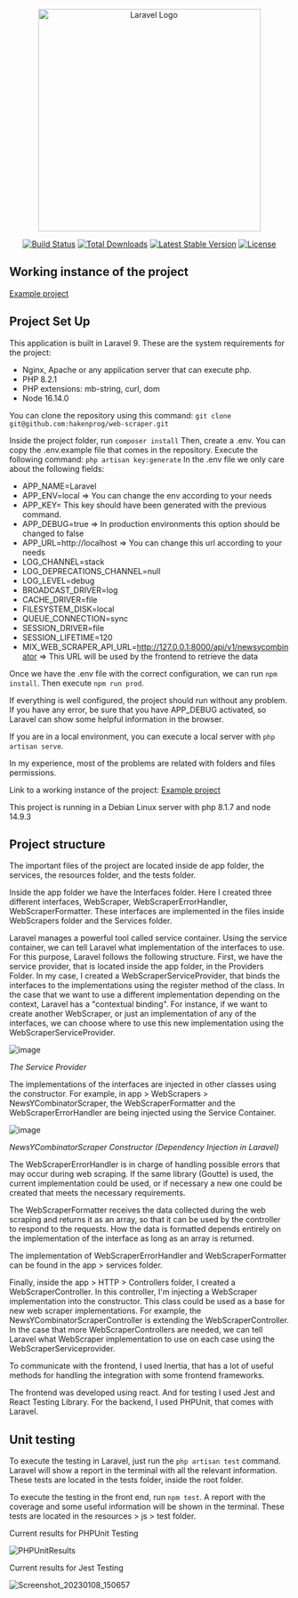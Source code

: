 <p align="center"><a href="https://laravel.com" target="_blank"><img src="https://raw.githubusercontent.com/laravel/art/master/logo-lockup/5%20SVG/2%20CMYK/1%20Full%20Color/laravel-logolockup-cmyk-red.svg" width="400" alt="Laravel Logo"></a></p>

<p align="center">
<a href="https://github.com/laravel/framework/actions"><img src="https://github.com/laravel/framework/workflows/tests/badge.svg" alt="Build Status"></a>
<a href="https://packagist.org/packages/laravel/framework"><img src="https://img.shields.io/packagist/dt/laravel/framework" alt="Total Downloads"></a>
<a href="https://packagist.org/packages/laravel/framework"><img src="https://img.shields.io/packagist/v/laravel/framework" alt="Latest Stable Version"></a>
<a href="https://packagist.org/packages/laravel/framework"><img src="https://img.shields.io/packagist/l/laravel/framework" alt="License"></a>
</p>


## Working instance of the project

[Example project](https://laravel.daikuroneko.com)

## Project Set Up

This application is built in Laravel 9. These are the system requirements for the project:

- Nginx, Apache or any application server that can execute php.
- PHP 8.2.1
- PHP extensions: mb-string, curl, dom
- Node 16.14.0

You can clone the repository using this command: `git clone git@github.com:hakenprog/web-scraper.git`

Inside the project folder, run `composer install`
Then, create a .env. You can copy the .env.example file that comes in the repository.
Execute the following command: `php artisan key:generate`
In the .env file we only care about the following fields:

- APP_NAME=Laravel
- APP_ENV=local => You can change the env according to your needs
- APP_KEY= This key should have been generated with the previous command.
- APP_DEBUG=true => In production environments this option should be changed to false
- APP_URL=http://localhost => You can change this url according to your needs
- LOG_CHANNEL=stack
- LOG_DEPRECATIONS_CHANNEL=null
- LOG_LEVEL=debug
- BROADCAST_DRIVER=log
- CACHE_DRIVER=file
- FILESYSTEM_DISK=local
- QUEUE_CONNECTION=sync
- SESSION_DRIVER=file
- SESSION_LIFETIME=120
- MIX_WEB_SCRAPER_API_URL=http://127.0.0.1:8000/api/v1/newsycombinator => This URL will be used by the frontend to retrieve the data

Once we have the .env file with the correct configuration, we can run `npm install`.
Then execute `npm run prod`.

If everything is well configured, the project should run without any problem. If you have any error, be sure that you have APP_DEBUG activated, so Laravel can show some helpful information in the browser.

If you are in a local environment, you can execute a local server with `php artisan serve`.

In my experience, most of the problems are related with folders and files permissions.

Link to a working instance of the project: [Example project](https://laravel.daikuroneko.com)

This project is running in a Debian Linux server with php 8.1.7 and node 14.9.3

## Project structure

The important files of the project are located inside de app folder, the services, the resources folder, and the tests folder.

Inside the app folder we have the Interfaces folder. Here I created three different interfaces, WebScraper, WebScraperErrorHandler, WebScraperFormatter. These interfaces are implemented in the files inside WebScrapers folder and the Services folder.

Laravel manages a powerful tool called service container. Using the service container, we can tell Laravel what implementation of the interfaces to use. For this purpose, Laravel follows the following structure. First, we have the service provider, that is located inside the app folder, in the Providers Folder. In my case, I created a WebScraperServiceProvider, that binds the interfaces to the implementations using the register method of the class. In the case that we want to use a different implementation depending on the context, Laravel has a "contextual binding". For instance, if we want to create another WebScraper, or just an implementation of any of the interfaces, we can choose where to use this new implementation using  the WebScraperServiceProvider.


![image](https://user-images.githubusercontent.com/44125633/211216883-be4647f2-2f0c-435e-aaca-bf92c6b0e4e3.png)

*The Service Provider*

The implementations of the interfaces are injected in other classes using the constructor. For example, in app > WebScrapers  > NewsYCombinatorScraper, the WebScraperFormatter and the WebScraperErrorHandler are being injected using the Service Container.

![image](https://user-images.githubusercontent.com/44125633/211216954-99b4ee31-91c3-4da2-bd54-7e270c31151a.png)

*NewsYCombinatorScraper Constructor (Dependency Injection in Laravel)*


The WebScraperErrorHandler is in charge of handling possible errors that may occur during web scraping. If the same library (Goutte) is used, the current implementation could be used, or if necessary a new one could be created that meets the necessary requirements.

The WebScraperFormatter receives the data collected during the web scraping and returns it as an array, so that it can be used by the controller to respond to the requests. How the data is formatted depends entirely on the implementation of the interface as long as an array is returned.

The implementation of WebScraperErrorHandler and WebScraperFormatter can be found in the app > services folder.

Finally, inside the app > HTTP > Controllers folder, I created a WebScraperController. In this controller, I'm injecting a WebScraper implementation into the constructor. This class could be used as a base for new web scraper implementations. For example, the NewsYCombinatorScraperController is extending the WebScraperController. In the case that more WebScraperControllers are needed, we can tell Laravel what WebScraper implementation to use on each case using the WebScraperServiceprovider.

To communicate with the frontend, I used Inertia, that has a lot of useful methods for handling the integration with some frontend frameworks.

The frontend was developed using react. And for testing I used Jest and React Testing Library.
For the backend, I used PHPUnit, that comes with Laravel.

## Unit testing

To execute the testing in Laravel, just run the `php artisan test` command. Laravel will show a report in the terminal with all the relevant information. These tests are located in the tests folder, inside the root folder.

To execute the testing in the front end, run `npm test`. A report with the coverage and some useful information will be shown in the terminal. These tests are located in the resources > js > test folder.

Current results for PHPUnit Testing

![PHPUnitResults](https://user-images.githubusercontent.com/44125633/211216741-2086550d-5d5a-4a0a-9227-bec6492024f3.png)

Current results for Jest Testing

![Screenshot_20230108_150657](https://user-images.githubusercontent.com/44125633/211216787-1840a73c-21e2-48e8-89aa-13e493231740.png)


